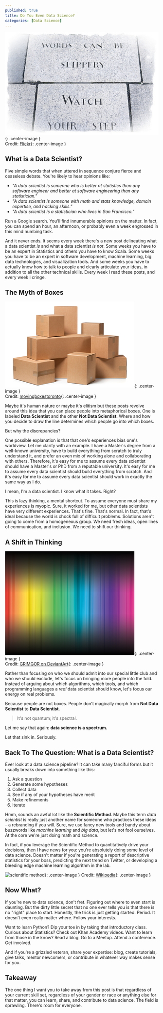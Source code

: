 ```yaml
---
published: true
title: Do You Even Data Science?
categories: [Data Science]
---
```

![slippery words](/assets/images/slippery_words.jpg?raw=true){: .center-image }  
Credit: [Flickr](https://images.duckduckgo.com/iu/?u=https%3A%2F%2Ffarm3.staticflickr.com%2F2876%2F9711837104_c82f29ac48_z.jpg&f=1){: .center-image }

## What is a Data Scientist?

Five simple words that when uttered in sequence conjure fierce and ceaseless debate. You're likely to hear opinions like:
- *"A data scientist is someone who is better at statistics than any software engineer and better at software engineering than any statistician."* 
- *"A data scientist is someone with math and stats knowledge, domain expertise, and hacking skills."* 
- *"A data scientist is a statistician who lives in San Francisco."* 

Run a Google search. You'll find innumerable opinions on the matter. In fact, you can spend an hour, an afternoon, or probably even a week engrossed in this mind numbing task. 

And it never ends. It seems every week there's a new post delineating what a data scientist *is* and what a data scientist *is not*. Some weeks you have to be an expert in Statistics and others you have to know Scala. Some weeks you have to be an expert in software development, machine learning, big data technologies, and visualization tools. And some weeks you have to actually know how to talk to people and clearly articulate your ideas, in addition to all the other technical skills. Every week I read these posts, and every week I cringe. 

 ## The Myth of Boxes
 ![boxes](/assets/images/boxes.jpg?raw=true){: .center-image }  
 Credit: [movingboxestoronto](http://www.movingboxestoronto.net/portals/562/images/maintenance.jpg){: .center-image }
 
Maybe it's human nature or maybe it's elitism but these posts revolve around this idea that you can place people into metaphorical boxes. One is labeled **Data Scientist** and the other **Not Data Scientist**. Where and how you decide to draw the line determines which people go into which boxes. 

But why the discrepancies? 

One possible explanation is that that one's experiences bias one's worldview. Let me clarify with an example. I have a Master's degree from a well-known university, have to build everything from scratch to truly understand it,  and prefer an even mix of working alone and collaborating with others. Therefore, it's easy for me to assume every data scientist should have a Master's or PhD from a reputable university. It's easy for me to assume every data scientist should build everything from scratch. And it's easy for me to assume every data scientist should work in exactly the same way as I do. 

I mean, I'm a data scientist. I know what it takes. Right?

This is lazy thinking, a mental shortcut. To assume everyone must share my experiences is myopic. Sure, it worked for me, but other data scientists have very different experiences. That's fine. That's normal. In fact, that's ideal because the world is chock full of difficult problems. Solutions aren't going to come from a homogeneous group. We need fresh ideas, open lines of communication, and inclusion. We need to shift our thinking.

## A Shift in Thinking
![spectrum](/assets/images/spectrum.png?raw=true){: .center-image }  
Credit: [GRlMGOR on DeviantArt](https://images.duckduckgo.com/iu/?u=http%3A%2F%2Ffc04.deviantart.net%2Ffs26%2Fi%2F2008%2F092%2F5%2Fe%2FSpectrum_by_GRlMGOR.png&f=1){: .center-image }

Rather than focusing on who we should admit into our special little club and who we should exclude, let's focus on bringing more people into the fold. Instead of arguing about which algorithms, which tools, and which programming languages a *real* data scientist should know, let's focus our energy on real problems. 

Because people are not boxes. People don't magically morph from **Not Data Scientist** to **Data Scientist**. 
>It's not quantum; it's spectral.

Let me say that again: **data science is a spectrum.** 

Let that sink in. Seriously. 

## Back To The Question: What is a Data Scientist?
Ever look at a data science pipeline? It can take many fanciful forms but it usually breaks down into something like this: 
1. Ask a question  
2. Generate some hypotheses  
3. Collect data  
4. See if any of your hypotheses have merit  
5. Make refinements  
6. Iterate

Hmm, sounds an awful lot like the **Scientific Method**. Maybe this term *data scientist* is really just another name for someone who practices these ideas - a rebranding if you will. Sure, we use fancy new tools and bandy about buzzwords like *machine learning* and *big data*, but let's not fool ourselves. At the core we're just doing math and science. 

In fact, if you leverage the Scientific Method to quantitatively drive your decisions, then I have news for you: you're absolutely doing some level of data science. Doesn't matter if you're generating a report of descriptive statistics for your boss, predicting the next trend on Twitter, or developing a bleeding edge machine learning algorithm in the lab.    

![scientific method](https://upload.wikimedia.org/wikipedia/commons/thumb/5/5c/The_Scientific_Method_as_an_Ongoing_Process.svg/900px-The_Scientific_Method_as_an_Ongoing_Process.svg.png){: .center-image }
Credit: [Wikipedia](https://en.wikipedia.org/wiki/Scientific_method){: .center-image }

## Now What?
If you're new to data science, don't fret. Figuring out where to even start is daunting. But the dirty little secret that no one ever tells you is that there is no "right" place to start. Honestly, the trick is just getting started. Period. It doesn't even really matter where. Follow your interests. 

Want to learn Python? Dip your toe in by taking that introductory class. Curious about Statistics? Check out Khan Academy videos. Want to learn from those in the know? Read a blog. Go to a Meetup. Attend a conference. Get involved.  

And if you're a grizzled veteran, share your expertise: blog, create tutorials, give talks, mentor newcomers, or contribute in whatever way makes sense for you. 

## Takeaway
The one thing I want you to take away from this post is that regardless of your current skill set, regardless of your gender or race or anything else for that matter, you can learn, share, and contribute to data science. The field is sprawling. There's room for everyone. 
